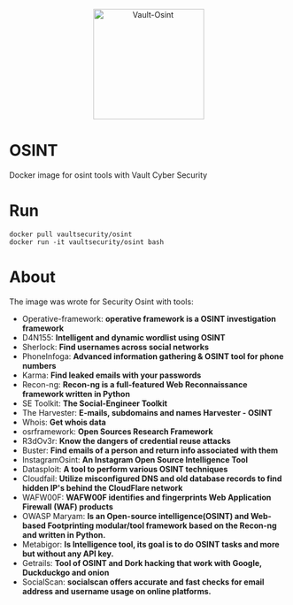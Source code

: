 <p align="center">
		<img src="img/logo.gif" height=200 alt="Vault-Osint">
</p>

# OSINT 
Docker image for osint tools with Vault Cyber Security

# Run
```docker
docker pull vaultsecurity/osint
docker run -it vaultsecurity/osint bash
```

# About
The image was wrote for Security Osint with tools:
  -  Operative-framework: __operative framework is a OSINT investigation framework__
  -  D4N155: __Intelligent and dynamic wordlist using OSINT__
  -  Sherlock: __Find usernames across social networks__
  -  PhoneInfoga: __Advanced information gathering & OSINT tool for phone numbers__
  -  Karma: __Find leaked emails with your passwords__
  -  Recon-ng: __Recon-ng is a full-featured Web Reconnaissance framework written in Python__
  -  SE Toolkit: __The Social-Engineer Toolkit__
  -  The Harvester: __E-mails, subdomains and names Harvester - OSINT__
  -  Whois: __Get whois data__
  -  osrframework: __Open Sources Research Framework__
  -  R3dOv3r: __Know the dangers of credential reuse attacks__
  -  Buster: __Find emails of a person and return info associated with them__
  -  InstagramOsint: __An Instagram Open Source Intelligence Tool__ 
  -  Datasploit: __A tool to perform various OSINT techniques__
  -  Cloudfail: __Utilize misconfigured DNS and old database records to find hidden IP's behind the CloudFlare network__
  -  WAFW00F: __WAFW00F identifies and fingerprints Web Application Firewall (WAF) products__
  -  OWASP Maryam: __Is an Open-source intelligence(OSINT) and Web-based Footprinting modular/tool framework based on the Recon-ng and written in Python.__
  -  Metabigor: __Is Intelligence tool, its goal is to do OSINT tasks and more but without any API key.__
  -  Getrails: __Tool of OSINT and Dork hacking that work with Google, Duckduckgo and onion__
  - SocialScan: __socialscan offers accurate and fast checks for email address and username usage on online platforms.__
